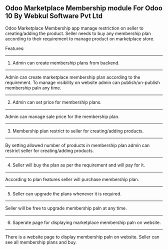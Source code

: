Odoo Marketplace Membership module For Odoo 10 By Webkul Software Pvt Ltd
--------------------------------------------------------------------


Odoo Marketplace Membership <a href="https://apps.openerp.com/apps/modules/10.0/odoo_marketplace/"></a> app manage restriction on seller to creating/adding the product. Seller needs to buy any membership plan according to their requirement to manage product on marketplace store.

Features:

-------------------------------------------------------------------------------
1. Admin can create membership plans from backend.
-------------------------------------------------------------------------------

Admin can create marketplace membership plan according to the requirement.
To manage visibility on website admin can publish/un-publish membership paln any time.


-------------------------------------------------------------------------------
2. Admin can set price for membership plans.
-------------------------------------------------------------------------------

Admin can manage sale price for the membership plan.


-------------------------------------------------------------------------------
3. Membership plan restrict to seller for creating/adding products.
-------------------------------------------------------------------------------

By setting allowed number of products in membership plan admin can restrict seller for creating/adding products.

-------------------------------------------------------------------------------
4. Seller will buy the plan as per the requirement and will pay for it.
-------------------------------------------------------------------------------

According to plan features seller will purchase membership plan.

-------------------------------------------------------------------------------
5. Seller can upgrade the plans whenever it is required.
-------------------------------------------------------------------------------

Seller will be free to upgrade membership paln at any time.


-------------------------------------------------------------------------------
6. Saperate page for displaying marketplace membership paln on website.
-------------------------------------------------------------------------------

There is a website page to display membership paln on website. Seller can see all membership plans and buy.
